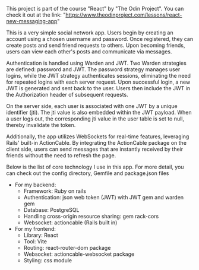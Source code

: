 This project is part of the course "React" by "The Odin Project". 
You can check it out at the link: "https://www.theodinproject.com/lessons/react-new-messaging-app" 

This is a very simple social network app. Users begin by creating an account using a chosen username and password. Once registered, they can create posts and send friend requests to others. Upon becoming friends, users can view each other's posts and communicate via messages.

Authentication is handled using Warden and JWT. Two Warden strategies are defined: password and JWT. The password strategy manages user logins, while the JWT strategy authenticates sessions, eliminating the need for repeated logins with each server request. Upon successful login, a new JWT is generated and sent back to the user. Users then include the JWT in the Authorization header of subsequent requests.

On the server side, each user is associated with one JWT by a unique identifier (jti). The jti value is also embedded within the JWT payload. When a user logs out, the corresponding jti value in the user table is set to null, thereby invalidate the token.

Additionally, the app utilizes WebSockets for real-time features, leveraging Rails' built-in ActionCable. By integrating the ActionCable package on the client side, users can send messages that are instantly received by their friends without the need to refresh the page.

Below is the list of core technology I use in this app. For more detail, you can check out the config directory, Gemfile and package.json files

+ For my backend:
    - Framework: Ruby on rails
    - Authentication: json web token (JWT) with JWT gem and warden gem
    - Database: PostgreSQL
    - Handling cross-origin resource sharing: gem rack-cors
    - Websocket: actioncable (Rails built in)
+ For my frontend: 
    - Library: React
    - Tool: Vite 
    - Routing: react-router-dom package
    - Websocket: actioncable-websocket package
    - Styling: css module

